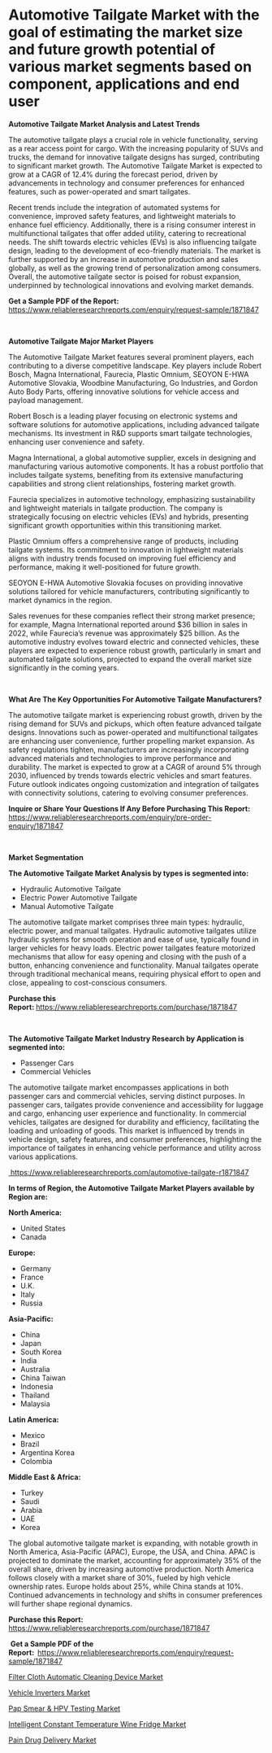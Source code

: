 <p><h1>Automotive Tailgate Market with the goal of estimating the market size and future growth potential of various market segments based on component, applications and end user</h1></p><p><strong>Automotive Tailgate Market Analysis and Latest Trends</strong></p>
<p><p>The automotive tailgate plays a crucial role in vehicle functionality, serving as a rear access point for cargo. With the increasing popularity of SUVs and trucks, the demand for innovative tailgate designs has surged, contributing to significant market growth. The Automotive Tailgate Market is expected to grow at a CAGR of 12.4% during the forecast period, driven by advancements in technology and consumer preferences for enhanced features, such as power-operated and smart tailgates.</p><p>Recent trends include the integration of automated systems for convenience, improved safety features, and lightweight materials to enhance fuel efficiency. Additionally, there is a rising consumer interest in multifunctional tailgates that offer added utility, catering to recreational needs. The shift towards electric vehicles (EVs) is also influencing tailgate design, leading to the development of eco-friendly materials. The market is further supported by an increase in automotive production and sales globally, as well as the growing trend of personalization among consumers. Overall, the automotive tailgate sector is poised for robust expansion, underpinned by technological innovations and evolving market demands.</p></p>
<p><strong>Get a Sample PDF of the Report:&nbsp;</strong> <a href="https://www.reliableresearchreports.com/enquiry/request-sample/1871847?utm_campaign=118&utm_medium=2&utm_source=Github&utm_content=ia&utm_term=01112024&utm_id=automotive-tailgate">https://www.reliableresearchreports.com/enquiry/request-sample/1871847</a></p>
<p>&nbsp;</p>
<p><strong>Automotive Tailgate Major Market Players</strong></p>
<p><p>The Automotive Tailgate Market features several prominent players, each contributing to a diverse competitive landscape. Key players include Robert Bosch, Magna International, Faurecia, Plastic Omnium, SEOYON E-HWA Automotive Slovakia, Woodbine Manufacturing, Go Industries, and Gordon Auto Body Parts, offering innovative solutions for vehicle access and payload management.</p><p>Robert Bosch is a leading player focusing on electronic systems and software solutions for automotive applications, including advanced tailgate mechanisms. Its investment in R&D supports smart tailgate technologies, enhancing user convenience and safety.</p><p>Magna International, a global automotive supplier, excels in designing and manufacturing various automotive components. It has a robust portfolio that includes tailgate systems, benefiting from its extensive manufacturing capabilities and strong client relationships, fostering market growth.</p><p>Faurecia specializes in automotive technology, emphasizing sustainability and lightweight materials in tailgate production. The company is strategically focusing on electric vehicles (EVs) and hybrids, presenting significant growth opportunities within this transitioning market.</p><p>Plastic Omnium offers a comprehensive range of products, including tailgate systems. Its commitment to innovation in lightweight materials aligns with industry trends focused on improving fuel efficiency and performance, making it well-positioned for future growth.</p><p>SEOYON E-HWA Automotive Slovakia focuses on providing innovative solutions tailored for vehicle manufacturers, contributing significantly to market dynamics in the region. </p><p>Sales revenues for these companies reflect their strong market presence; for example, Magna International reported around $36 billion in sales in 2022, while Faurecia’s revenue was approximately $25 billion. As the automotive industry evolves toward electric and connected vehicles, these players are expected to experience robust growth, particularly in smart and automated tailgate solutions, projected to expand the overall market size significantly in the coming years.</p></p>
<p>&nbsp;</p>
<p><strong>What Are The Key Opportunities For Automotive Tailgate Manufacturers?</strong></p>
<p><p>The automotive tailgate market is experiencing robust growth, driven by the rising demand for SUVs and pickups, which often feature advanced tailgate designs. Innovations such as power-operated and multifunctional tailgates are enhancing user convenience, further propelling market expansion. As safety regulations tighten, manufacturers are increasingly incorporating advanced materials and technologies to improve performance and durability. The market is expected to grow at a CAGR of around 5% through 2030, influenced by trends towards electric vehicles and smart features. Future outlook indicates ongoing customization and integration of tailgates with connectivity solutions, catering to evolving consumer preferences.</p></p>
<p><strong>Inquire or Share Your Questions If Any Before Purchasing This Report:</strong> <a href="https://www.reliableresearchreports.com/enquiry/pre-order-enquiry/1871847?utm_campaign=118&utm_medium=2&utm_source=Github&utm_content=ia&utm_term=01112024&utm_id=automotive-tailgate">https://www.reliableresearchreports.com/enquiry/pre-order-enquiry/1871847</a></p>
<p>&nbsp;</p>
<p><strong>Market Segmentation</strong></p>
<p><strong>The Automotive Tailgate Market Analysis by types is segmented into:</strong></p>
<p><ul><li>Hydraulic Automotive Tailgate</li><li>Electric Power Automotive Tailgate</li><li>Manual Automotive Tailgate</li></ul></p>
<p><p>The automotive tailgate market comprises three main types: hydraulic, electric power, and manual tailgates. Hydraulic automotive tailgates utilize hydraulic systems for smooth operation and ease of use, typically found in larger vehicles for heavy loads. Electric power tailgates feature motorized mechanisms that allow for easy opening and closing with the push of a button, enhancing convenience and functionality. Manual tailgates operate through traditional mechanical means, requiring physical effort to open and close, appealing to cost-conscious consumers.</p></p>
<p><strong>Purchase this Report:&nbsp;</strong><a href="https://www.reliableresearchreports.com/purchase/1871847?utm_campaign=118&utm_medium=2&utm_source=Github&utm_content=ia&utm_term=01112024&utm_id=automotive-tailgate">https://www.reliableresearchreports.com/purchase/1871847</a></p>
<p>&nbsp;</p>
<p><strong>The Automotive Tailgate Market Industry Research by Application is segmented into:</strong></p>
<p><ul><li>Passenger Cars</li><li>Commercial Vehicles</li></ul></p>
<p><p>The automotive tailgate market encompasses applications in both passenger cars and commercial vehicles, serving distinct purposes. In passenger cars, tailgates provide convenience and accessibility for luggage and cargo, enhancing user experience and functionality. In commercial vehicles, tailgates are designed for durability and efficiency, facilitating the loading and unloading of goods. This market is influenced by trends in vehicle design, safety features, and consumer preferences, highlighting the importance of tailgates in enhancing vehicle performance and utility across various applications.</p></p>
<p><a href="https://www.reliableresearchreports.com/automotive-tailgate-r1871847?utm_campaign=118&utm_medium=2&utm_source=Github&utm_content=ia&utm_term=01112024&utm_id=automotive-tailgate">&nbsp;https://www.reliableresearchreports.com/automotive-tailgate-r1871847</a></p>
<p><strong>In terms of Region, the Automotive Tailgate Market Players available by Region are:</strong></p>
<p>
    <p> <strong> North America: </strong>
        <ul>
            <li>United States</li>
            <li>Canada</li>
        </ul>
        </p> 
    <p> <strong> Europe: </strong>
        <ul>
            <li>Germany</li>
            <li>France</li>
            <li>U.K.</li>
            <li>Italy</li>
            <li>Russia</li>
        </ul>
        </p> 
    <p> <strong> Asia-Pacific: </strong>
        <ul>
            <li>China</li>
            <li>Japan</li>
            <li>South Korea</li>
            <li>India</li>
            <li>Australia</li>
            <li>China Taiwan</li>
            <li>Indonesia</li>
            <li>Thailand</li>
            <li>Malaysia</li>
        </ul>
        </p> 
    <p> <strong> Latin America: </strong>
        <ul>
            <li>Mexico</li>
            <li>Brazil</li>
            <li>Argentina Korea</li>
            <li>Colombia</li>
        </ul>
        </p> 
    <p> <strong> Middle East & Africa: </strong>
        <ul>
            <li>Turkey</li>
            <li>Saudi</li>
            <li>Arabia</li>
            <li>UAE</li>
            <li>Korea</li>
        </ul>
    </p>
    </p>
<p><p>The global automotive tailgate market is expanding, with notable growth in North America, Asia-Pacific (APAC), Europe, the USA, and China. APAC is projected to dominate the market, accounting for approximately 35% of the overall share, driven by increasing automotive production. North America follows closely with a market share of 30%, fueled by high vehicle ownership rates. Europe holds about 25%, while China stands at 10%. Continued advancements in technology and shifts in consumer preferences will further shape regional dynamics.</p></p>
<p><strong>Purchase this Report: </strong><a href="https://www.reliableresearchreports.com/purchase/1871847?utm_campaign=118&utm_medium=2&utm_source=Github&utm_content=ia&utm_term=01112024&utm_id=automotive-tailgate">https://www.reliableresearchreports.com/purchase/1871847</a></p>
<p>&nbsp;<strong>Get a Sample PDF of the Report:&nbsp;&nbsp;</strong><a href="https://www.reliableresearchreports.com/enquiry/request-sample/1871847?utm_campaign=118&utm_medium=2&utm_source=Github&utm_content=ia&utm_term=01112024&utm_id=automotive-tailgate">https://www.reliableresearchreports.com/enquiry/request-sample/1871847</a></p>
<p><strong></strong></p>
<p><p><a href="https://issuu.com/reportprime-2/docs/filter-cloth-automatic-cleaning-dev_1d0fa43fdfe9de?utm_campaign=118&utm_medium=2&utm_source=Github&utm_content=ia&utm_term=01112024&utm_id=automotive-tailgate">Filter Cloth Automatic Cleaning Device Market</a></p><p><a href="https://github.com/knaufethaganye/Market-Research-Report-List-1/blob/main/vehicle-inverters-market.md?utm_campaign=118&utm_medium=2&utm_source=Github&utm_content=ia&utm_term=01112024&utm_id=automotive-tailgate">Vehicle Inverters Market</a></p><p><a href="https://www.linkedin.com/pulse/pap-smear-hpv-testing-market-global-regional-analysis-vvkgc?utm_campaign=118&utm_medium=2&utm_source=Github&utm_content=ia&utm_term=01112024&utm_id=automotive-tailgate">Pap Smear & HPV Testing Market</a></p><p><a href="https://issuu.com/reportprime-2/docs/intelligent-constant-temperature-wi_5d97b731d19263?utm_campaign=118&utm_medium=2&utm_source=Github&utm_content=ia&utm_term=01112024&utm_id=automotive-tailgate">Intelligent Constant Temperature Wine Fridge Market</a></p><p><a href="https://www.linkedin.com/pulse/global-pain-drug-delivery-market-landscape-future-trends-strategic-greae?utm_campaign=118&utm_medium=2&utm_source=Github&utm_content=ia&utm_term=01112024&utm_id=automotive-tailgate">Pain Drug Delivery Market</a></p></p>